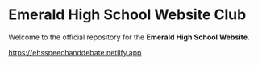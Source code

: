 # Emerald High School Website Club

Welcome to the official repository for the **Emerald High School Website**. 

https://ehsspeechanddebate.netlify.app
